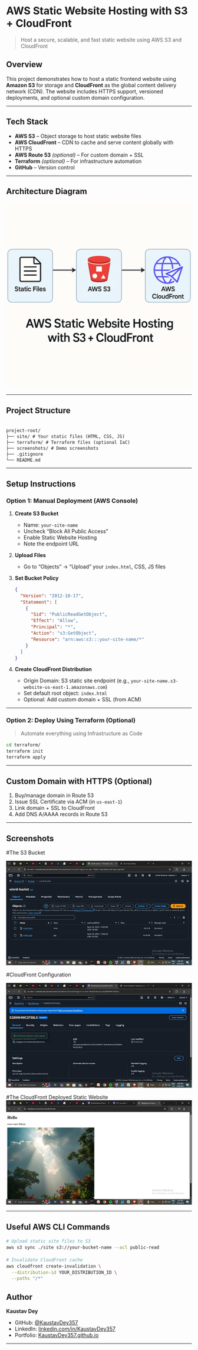 # AWS Static Website Hosting with S3 + CloudFront  
> Host a secure, scalable, and fast static website using AWS S3 and CloudFront

## Overview  
This project demonstrates how to host a static frontend website using **Amazon S3** for storage and **CloudFront** as the global content delivery network (CDN). The website includes HTTPS support, versioned deployments, and optional custom domain configuration.

---

## Tech Stack  
- **AWS S3** – Object storage to host static website files  
- **AWS CloudFront** – CDN to cache and serve content globally with HTTPS  
- **AWS Route 53** *(optional)* – For custom domain + SSL  
- **Terraform** *(optional)* – For infrastructure automation  
- **GitHub** – Version control

---

## Architecture Diagram

![Architecture](./screenshots/s3-cloudfront-diagram.png)

---

## Project Structure

```

project-root/
├── site/ # Your static files (HTML, CSS, JS)
├── terraform/ # Terraform files (optional IaC)
├── screenshots/ # Demo screenshots
├── .gitignore
└── README.md

````

---

## Setup Instructions

### Option 1: Manual Deployment (AWS Console)

1. **Create S3 Bucket**  
   - Name: `your-site-name`  
   - Uncheck “Block All Public Access”  
   - Enable Static Website Hosting  
   - Note the endpoint URL

2. **Upload Files**  
   - Go to “Objects” → “Upload” your `index.html`, CSS, JS files

3. **Set Bucket Policy**
   ```json
   {
     "Version": "2012-10-17",
     "Statement": [
       {
         "Sid": "PublicReadGetObject",
         "Effect": "Allow",
         "Principal": "*",
         "Action": "s3:GetObject",
         "Resource": "arn:aws:s3:::your-site-name/*"
       }
     ]
   }


4. **Create CloudFront Distribution**

   * Origin Domain: S3 static site endpoint (e.g., `your-site-name.s3-website-us-east-1.amazonaws.com`)
   * Set default root object: `index.html`
   * Optional: Add custom domain + SSL (from ACM)

---

### Option 2: Deploy Using Terraform (Optional)

> Automate everything using Infrastructure as Code

```bash
cd terraform/
terraform init
terraform apply
```

---

## Custom Domain with HTTPS (Optional)

1. Buy/manage domain in Route 53
2. Issue SSL Certificate via ACM (in `us-east-1`)
3. Link domain + SSL to CloudFront
4. Add DNS A/AAAA records in Route 53

---

## Screenshots

#The S3 Bucket

![S3 Upload](./screenshots/s3-upload.png)

#CloudFront Configuration

![CloudFront Config](./screenshots/cloudfront-setup-config.png)

#The CloudFront Deployed Static Website
![CloudFront Deploy](./screenshots/cloudfront-setup.png)

---

## Useful AWS CLI Commands

```bash
# Upload static site files to S3
aws s3 sync ./site s3://your-bucket-name --acl public-read

# Invalidate CloudFront cache
aws cloudfront create-invalidation \
  --distribution-id YOUR_DISTRIBUTION_ID \
  --paths "/*"
```

## Author

**Kaustav Dey**

* GitHub: [@KaustavDey357](https://github.com/KaustavDey357)
* LinkedIn: [linkedin.com/in/KaustavDey357](https://www.linkedin.com/in/kaustav-dey-107593244?utm_source=share&utm_campaign=share_via&utm_content=profile&utm_medium=android_app)
* Portfolio: [KaustavDey357.github.io](https://KaustavDey357.github.io)

---
